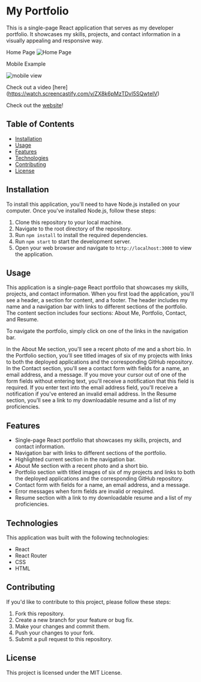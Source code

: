 My Portfolio
============

This is a single-page React application that serves as my developer portfolio. It showcases my skills, projects, and contact information in a visually appealing and 
responsive way.

Home Page
![Home Page](https://user-images.githubusercontent.com/108836644/223671683-b2e4eec3-df62-4f24-b7f7-2a61860ce994.png)

Mobile Example 

![mobile view](https://user-images.githubusercontent.com/108836644/223671881-b6a244c7-b4b5-4535-af10-dceb5c8686a3.PNG)


Check out a video [here] (https://watch.screencastify.com/v/ZX8k6pMzTDvI5SQwtelV)

Check out the [website](https://barrerse.github.io/My_Portfolio/)!

Table of Contents
-----------------

-   [Installation](#installation)
-   [Usage](#usage)
-   [Features](#features)
-   [Technologies](#technologies)
-   [Contributing](#contributing)
-   [License](#license)

Installation
------------

To install this application, you'll need to have Node.js installed on your computer. Once you've installed Node.js, follow these steps:

1.  Clone this repository to your local machine.
2.  Navigate to the root directory of the repository.
3.  Run `npm install` to install the required dependencies.
4.  Run `npm start` to start the development server.
5.  Open your web browser and navigate to `http://localhost:3000` to view the application.

Usage
-----

This application is a single-page React portfolio that showcases my skills, projects, and contact information. When you first load the application, you'll see a header, a section for content, and a footer. The header includes my name and a navigation bar with links to different sections of the portfolio. The content section includes four sections: About Me, Portfolio, Contact, and Resume.

To navigate the portfolio, simply click on one of the links in the navigation bar.

In the About Me section, you'll see a recent photo of me and a short bio. In the Portfolio section, you'll see titled images of six of my projects with links to both the deployed applications and the corresponding GitHub repository. In the Contact section, you'll see a contact form with fields for a name, an email address, and a message. If you move your cursor out of one of the form fields without entering text, you'll receive a notification that this field is required. If you enter text into the email address field, you'll receive a notification if you've entered an invalid email address. In the Resume section, you'll see a link to my downloadable resume and a list of my proficiencies.

Features
--------

-   Single-page React portfolio that showcases my skills, projects, and contact information.
-   Navigation bar with links to different sections of the portfolio.
-   Highlighted current section in the navigation bar.
-   About Me section with a recent photo and a short bio.
-   Portfolio section with titled images of six of my projects and links to both the deployed applications and the corresponding GitHub repository.
-   Contact form with fields for a name, an email address, and a message.
-   Error messages when form fields are invalid or required.
-   Resume section with a link to my downloadable resume and a list of my proficiencies.

Technologies
------------

This application was built with the following technologies:

-   React
-   React Router
-   CSS
-   HTML

Contributing
------------

If you'd like to contribute to this project, please follow these steps:

1.  Fork this repository.
2.  Create a new branch for your feature or bug fix.
3.  Make your changes and commit them.
4.  Push your changes to your fork.
5.  Submit a pull request to this repository.

License
-------

This project is licensed under the MIT License.
